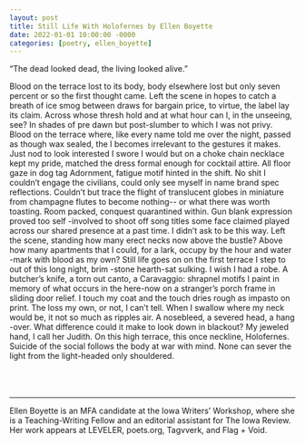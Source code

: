 ```yaml
---
layout: post
title: Still Life With Holofernes by Ellen Boyette
date: 2022-01-01 10:00:00 -0000
categories: [poetry, ellen_boyette]
---
```

<div class="poem">
 “The dead looked dead, the living looked alive.”

Blood on the terrace lost
<span class="indent-2">to its body, body elsewhere</span>
<span class="indent-2">lost but only seven percent or so</span>
the first thought came. Left
<span class="indent-2">the scene in hopes to catch a breath</span>
<span class="indent-2">of ice smog between draws</span>
for bargain price, to virtue, the label
<span class="indent-2">lay its claim. Across whose thresh</span>
<span class="indent-2">hold and at what hour can I,</span>
in the unseeing, see? In shades of pre
<span class="indent-2">dawn but post-slumber to which</span>
<span class="indent-2">I was not privy. Blood on the terrace</span>
where, like every name told me over
<span class="indent-2">the night, passed as though wax</span>
<span class="indent-2">sealed, the I becomes irrelevant</span>
to the gestures it makes. Just nod to look
<span class="indent-2">interested I swore I would</span>
<span class="indent-2">but on a choke chain necklace</span>
kept my pride, matched the dress
<span class="indent-2">formal enough for cocktail attire.</span>
<span class="indent-2">All floor gaze in dog tag</span>
Adornment, fatigue motif hinted
<span class="indent-2">in the shift. No shit I couldn’t</span>
<span class="indent-2">engage the civilians, could only</span>
see myself in name brand spec
<span class="indent-2">reflections. Couldn’t but trace</span>
<span class="indent-2">the flight of translucent globes</span>
in miniature from champagne flutes
<span class="indent-2">to become nothing-- or what</span>
<span class="indent-2">there was worth toasting. Room</span>
packed, conquest quarantined within. Gun
<span class="indent-2"> blank expression proved too self</span>
<span class="indent-2">-involved to shoot off song titles</span>
some face claimed played across
<span class="indent-2">our shared presence at a past time.</span>
<span class="indent-2">I didn’t ask to be this way. Left the scene,</span>
standing how many erect necks now
<span class="indent-2">above the bustle? Above how many</span>
<span class="indent-2">apartments that I could, for a lark,</span>
occupy by the hour and water
<span class="indent-2">-mark with blood as my own? Still</span>
<span class="indent-2">life goes on on the first terrace</span>
I step to out of this long night, brim
<span class="indent-2">-stone hearth-sat sulking. I wish I had</span>
<span class="indent-2">a robe. A butcher’s knife, a torn out</span>
canto, a Caravaggio: shrapnel
<span class="indent-2">motifs I paint in memory of what occurs</span>
<span class="indent-2">in the here-now on a stranger’s porch</span>
frame in sliding door relief. I touch
<span class="indent-2">my coat and the touch dries rough</span>
<span class="indent-2">as impasto on print. The loss</span>
my own, or not, I can’t tell. When
<span class="indent-2">I swallow where my neck would be,</span>
<span class="indent-2">it not so much as ripples air.</span>
A nosebleed, a severed head, a hang
<span class="indent-2">-over. What difference could it make</span>
<span class="indent-2">to look down in blackout?</span>
My jeweled hand, I call her Judith.
<span class="indent-2">On this high terrace, this once</span>
<span class="indent-2">neckline, Holofernes. Suicide</span>
of the social follows the body at war
<span class="indent-2">with mind. None can sever the light</span>
<span class="indent-2">from the light-headed only shouldered.</span>
<br><br>
<br><br>
<hr>
Ellen Boyette is an MFA candidate at the Iowa Writers’ Workshop, where she is a Teaching-Writing Fellow and an editorial assistant for The Iowa Review. Her work appears at LEVELER, poets.org, Tagvverk, and Flag + Void.
